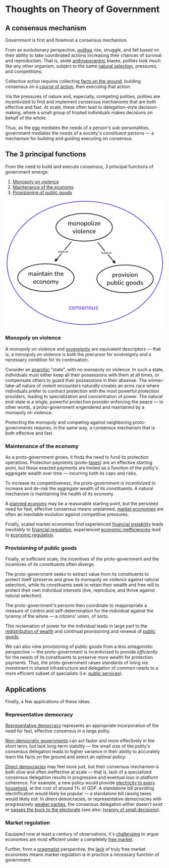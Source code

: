 # Thoughts on Theory of Government

## A consensus mechanism

Government is first and foremost a consensus mechanism.

From an evolutionary perspective, [polities](https://en.wikipedia.org/wiki/Polity) rise, struggle, and fall based on their ability to take coordinated actions increasing their chances of survival and reproduction. That is, aside [anthropocentric](https://en.wikipedia.org/wiki/Anthropocentrism) biases, polities look much like any other organism, subject to the same [natural selection](https://en.wikipedia.org/wiki/Natural_selection), pressures, and competitions.

Collective action requires collecting [facts on the ground](https://en.wikipedia.org/wiki/Facts_on_the_ground), building consensus on a [course of action](https://en.wikipedia.org/wiki/Policy), then executing that action.

Via the pressures of nature and, especially, competing polities, polities are incentivized to find and implement consensus mechanisms that are both effective and fast. At scale, these often lead to delegation-style decision-making, where a small group of trusted individuals makes decisions on behalf of the whole.

Thus, as the [ego](https://en.wikipedia.org/wiki/Id,_ego_and_superego) mediates the needs of a person's sub-personalities, government mediates the needs of a society's constituent persons — a mechanism for building and guiding executing on consensus.

## The 3 principal functions

From the need to build and execute consensus, 3 principal functions of government emerge:

1. [Monopoly on violence](https://en.wikipedia.org/wiki/Monopoly_on_violence)
2. [Maintenance of the economy](https://en.wikipedia.org/wiki/Economic_regulation)
3. [Provisioning of public goods](https://en.wikipedia.org/wiki/Public_good)

<p align="center"><img src="assets/img/political_theory.png" width="600px"></p>

### Monopoly on violence

A monopoly on violence and [sovereignty](https://en.wikipedia.org/wiki/Sovereignty) are equivalent descriptors — that is, a monopoly on violence is both the precursor for sovereignty and a necessary condition for its continuation.

Consider an [anarchic](https://en.wikipedia.org/wiki/Anarchy) "state", with no monopoly on violence. In such a state, individuals must either keep all their possessions with them at all times, or compensate others to guard their possessions in their absense. The winner-take-all nature of violent encounters naturally creates an arms race where individuals prefer to contract protection with the most powerful protection providers, leading to specialization and concentration of power. The natural end-state is a single, powerful protection provider enforcing the peace — in other words, a proto-government engendered and maintained by a monopoly on violence.

Protecting the monopoly and competing against neighboring proto-governments requires, in the same way, a consensus mechanism that is both effective and fast.

### Maintenance of the economy

As a proto-government grows, it finds the need to fund its protection operations. Protection payments (proto-[taxes](https://en.wikipedia.org/wiki/Tax)) are an effective starting point, but these exacted payments are limited as a function of the polity's aggregate wealth over time — incurring both its caps and risks.

To increase its competitiveness, the proto-government is incentivized to increase and de-risk the aggregate wealth of its constituents. A natural mechanism is maintaining the health of its economy.

A [planned economy](https://en.wikipedia.org/wiki/Planned_economy) may be a reasonable starting point, but the persisted need for fast, effective consensus means unplanned, [market economies](https://en.wikipedia.org/wiki/Market_economy) are often an inevitable evolution against competitive pressures.

Finally, scaled market economies find experienced [financial instability](https://en.wikipedia.org/wiki/Financial_crisis) leads inevitably to [financial regulation](https://en.wikipedia.org/wiki/Financial_regulation), experienced [economic inefficiencies](https://en.wikipedia.org/wiki/Economic_efficiency) lead to [economic regulation](https://en.wikipedia.org/wiki/Economic_regulation).

### Provisioning of public goods

Finally, at sufficient scale, the incentives of the proto-government and the incentives of its constituents often diverge.

The proto-government seeks to extract value from its constituents to protect itself (preserve and grow its monopoly on violence against natural selection), while its constituents seek to retain their wealth and free will to protect their own individual interests (live, reproduce, and thrive against natural selection).

The proto-government's persons then coordinate to reappropriate a measure of control and self-determination for the individual against the tyranny of the whole — a citizens' union, of sorts.

This reclamation of power for the individual leads in large part to the [redistribution of wealth](https://en.wikipedia.org/wiki/Redistribution_of_income_and_wealth) and continual provisioning and renewal of [public goods](https://en.wikipedia.org/wiki/Public_good), 

We can also view provisioning of public goods from a less antagonistic perspective — the proto-government is incentivized to provide *efficiently* for the needs of its constituents to preserve more wealth for protection payments. Thus, the proto-government raises standards of living via investment in shared infrastructure and delegation of common needs to a more efficient subset of specialists (i.e. [public services](https://en.wikipedia.org/wiki/Public_service)).

## Applications

Finally, a few applications of these ideas.

### Representative democracy

[Representative democracy](https://en.wikipedia.org/wiki/Representative_democracy) represents an appropriate incorporation of the need for fast, effective consensus in a large polity.

[Non-democratic governments](https://en.wikipedia.org/wiki/List_of_forms_of_government) can act faster and more effectively in the short term, but lack long-term stability — the small size of the polity's consensus delegation leads to higher variance in their ability to accurately learn the facts on the ground and select an optimal policy.

[Direct democracies](https://en.wikipedia.org/wiki/Direct_democracy) may feel more just, but their consensus mechanism is both slow and often ineffective at scale — that is, lack of a specialized consensus delegation results in progressive and eventual loss in platform coherence. For example, a new policy would provide [electricity to every household](https://en.wikipedia.org/wiki/Rural_Electrification_Act), at the cost of around 1% of GDP. A standalone bill providing electrification would likely be popular — a standalone bill raising taxes would likely not. In direct democracies, or representative democracies with progressively [weaker parties](https://www.youtube.com/playlist?list=PLh9mgdi4rNeyViG2ar68jkgEi4y6doNZy), the consensus delegation either doesn't exist or [passes the buck to the electorate](https://en.wikipedia.org/wiki/Brexit) (see also: [tyranny of small decisions](https://en.wikipedia.org/wiki/Tyranny_of_small_decisions)).

### Market regulation

Equipped now at least a century of observations, it's [challenging](https://en.wikipedia.org/wiki/Financial_crisis) to argue economies are most efficient under a completely [free market](https://en.wikipedia.org/wiki/Free_market).

Further, from a [pragmatist](https://en.wikipedia.org/wiki/Pragmatism) perspective, the [lack](https://www.investopedia.com/ask/answers/040915/what-are-some-examples-free-market-economies.asp) of truly free market economies means market regulation is in practice a necessary function of government.
